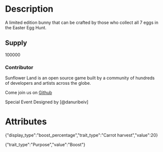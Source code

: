 # Description

A limited edition bunny that can be crafted by those who collect all 7 eggs in the Easter Egg Hunt.

## Supply

100000

### Contributor

Sunflower Land is an open source game built by a community of hundreds of developers and artists across the globe.

Come join us on [Github](https://github.com/sunflower-land/sunflower-land)

Special Event Designed by [@danuribeiv]

# Attributes

{"display_type":"boost_percentage","trait_type":"Carrot harvest","value":20}

{"trait_type":"Purpose","value":"Boost"}

